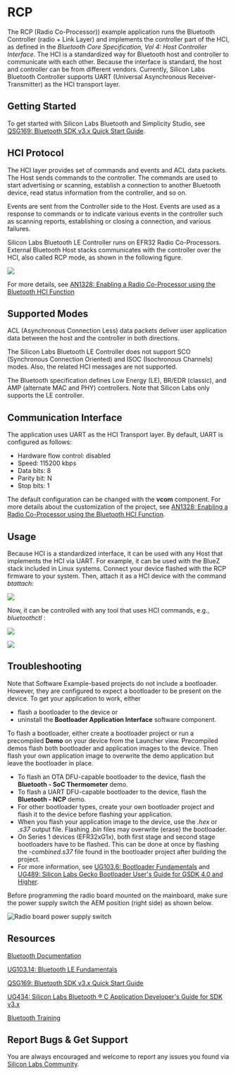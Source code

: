 # RCP

The RCP (Radio Co-Processor)) example application runs the Bluetooth Controller (radio + Link Layer) and implements the controller part of the HCI, as defined in the *Bluetooth Core Specification, Vol 4: Host Controller Interface*. The HCI is a standardized way for Bluetooth host and controller to communicate with each other. Because the interface is standard, the host and controller can be from different vendors. Currently, Silicon Labs Bluetooth Controller supports UART (Universal Asynchronous Receiver-Transmitter) as the HCI transport layer.

## Getting Started

To get started with Silicon Labs Bluetooth and Simplicity Studio, see [QSG169: Bluetooth SDK v3.x Quick Start Guide](https://www.silabs.com/documents/public/quick-start-guides/qsg169-bluetooth-sdk-v3x-quick-start-guide.pdf).

## HCI Protocol

The HCI layer provides set of commands and events and ACL data packets. The Host sends commands to the controller. The commands are used to start advertising or scanning, establish a connection to another Bluetooth device, read status information from the controller, and so on.

Events are sent from the Controller side to the Host. Events are used as a response to commands or to indicate various events in the controller such as scanning reports, establishing or closing a connection, and various failures.

Silicon Labs Bluetooth LE Controller runs on EFR32 Radio Co-Processors. External Bluetooth Host stacks communicates with the controller over the HCI, also called RCP mode, as shown in the following figure.

![](readme_img1.png)

For more details, see [AN1328: Enabling a Radio Co-Processor using the Bluetooth HCI Function](https://www.silabs.com/documents/public/application-notes/an1328-enabling-rcp-using-bt-hci.pdf)

## Supported Modes

ACL (Asynchronous Connection Less) data packets deliver user application data between the host and the controller in both directions.

The Silicon Labs Bluetooth LE Controller does not support SCO (Synchronous Connection Oriented) and ISOC (Isochronous Channels) modes. Also, the related HCI messages are not supported.

The Bluetooth specification defines Low Energy (LE), BR/EDR (classic), and AMP (alternate MAC and PHY) controllers. Note that Silicon Labs only supports the LE controller.

## Communication Interface

The application uses UART as the HCI Transport layer. By default, UART is configured as follows:
  - Hardware flow control: disabled
  - Speed: 115200 kbps
  - Data bits: 8
  - Parity bit: N
  - Stop bits: 1

The default configuration can be changed with the **vcom** component. For more details about the customization of the project, see [AN1328: Enabling a Radio Co-Processor using the Bluetooth HCI Function](https://www.silabs.com/documents/public/application-notes/an1328-enabling-rcp-using-bt-hci.pdf).

## Usage

Because HCI is a standardized interface, it can be used with any Host that implements the HCI via UART. For example, it can be used with the BlueZ stack included in Linux systems. Connect your device flashed with the RCP firmware to your system. Then, attach it as a HCI device with the command *btattach*:

![](readme_img2.png)

Now, it can be controlled with any tool that uses HCI commands, e.g., *bluetoothctl* :

![](readme_img3.png)

![](readme_img4.png)

##  Troubleshooting

Note that Software Example-based projects do not include a bootloader. However, they are configured to expect a bootloader to be present on the device. To get your application to work, either
- flash a bootloader to the device or
- uninstall the **Bootloader Application Interface** software component.

To flash a bootloader, either create a bootloader project or run a precompiled **Demo** on your device from the Launcher view. Precompiled demos flash both bootloader and application images to the device. Then flash your own application image to overwrite the demo application but leave the bootloader in place. 

- To flash an OTA DFU-capable bootloader to the device, flash the **Bluetooth - SoC Thermometer** demo.
- To flash a UART DFU-capable bootloader to the device, flash the **Bluetooth - NCP** demo.
- For other bootloader types, create your own bootloader project and flash it to the device before flashing your application.
- When you flash your application image to the device, use the *.hex* or *.s37* output file. Flashing *.bin* files may overwrite (erase) the bootloader.
- On Series 1 devices (EFR32xG1x), both first stage and second stage bootloaders have to be flashed. This can be done at once by flashing the *-combined.s37* file found in the bootloader project after building the project.
- For more information, see [UG103.6: Bootloader Fundamentals](https://www.silabs.com/documents/public/user-guides/ug103-06-fundamentals-bootloading.pdf) and [UG489: Silicon Labs Gecko Bootloader User's Guide for GSDK 4.0 and Higher](https://cn.silabs.com/documents/public/user-guides/ug489-gecko-bootloader-user-guide-gsdk-4.pdf).

Before programming the radio board mounted on the mainboard, make sure the power supply switch the AEM position (right side) as shown below.

![Radio board power supply switch](readme_img0.png)

## Resources

[Bluetooth Documentation](https://docs.silabs.com/bluetooth/latest/)

[UG103.14: Bluetooth LE Fundamentals](https://www.silabs.com/documents/public/user-guides/ug103-14-fundamentals-ble.pdf)

[QSG169: Bluetooth SDK v3.x Quick Start Guide](https://www.silabs.com/documents/public/quick-start-guides/qsg169-bluetooth-sdk-v3x-quick-start-guide.pdf)

[UG434: Silicon Labs Bluetooth ® C Application Developer's Guide for SDK v3.x](https://www.silabs.com/documents/public/user-guides/ug434-bluetooth-c-soc-dev-guide-sdk-v3x.pdf)

[Bluetooth Training](https://www.silabs.com/support/training/bluetooth)



## Report Bugs & Get Support

You are always encouraged and welcome to report any issues you found via [Silicon Labs Community](https://www.silabs.com/community).